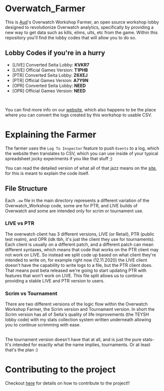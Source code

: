 # Overwatch_Farmer

This is [Aud](https://twitter.com/MrCoachAud)'s Overwatch Workshop Farmer, an open source workshop lobby designed to revolutionize Overwatch analytics, specifically by providing a new way to get data such as kills, elims, ults, etc from the game. Within this repository you'll find the lobby codes that will allow you to do so. 

## Lobby Codes if you're in a hurry
- [LIVE] Converted Seita Lobby: **KVKR7**
- [LIVE] Official Games Version: **T1PHB**
- [PTR] Converted Seita Lobby: **Z6XEJ**
- [PTR] Official Games Version: **A7Y9N**
- [OPR] Converted Seita Lobby: **NEED**
- [OPR] Official Games Version: **NEED**
<br>

You can find more info on our [website](https://pro-v2.lab.insights.gg), which also happens to be the place where you can convert the logs created by this workshop to usable CSV.

# Explaining the Farmer
The farmer uses the `Log To Inspector` feature to push `Events` to a log, which the website then translates to CSV, which you can use inside of your typical spreadsheet jocky experiments if you like that stuff ;) 

You can read the detailed version of what all of that jazz means on the [site](https://pro-v2.lab.insights.gg), for this is meant to explain the code itself.


## File Structure
Each `.ow` file in the main directory represents a different variation of the Overwatch_Workshop code, some are for PTR, and LIVE builds of Overwatch and some are intended only for scrim or tournament use. 

### LIVE vs PTR
The overwatch client has 3 different versions, LIVE (or Retail), PTR (public test realm), and OPR (idk tbh, it's just the client they use for tournaments). Each client is usually on a different patch, and a different patch can mean different syntaxes, which means that code that works on the PTR client may not work on LIVE. So instead we split code up based on what client they're intended to write on, for example right now (12.11.2020) the LIVE client doesn't have the capability to write logs to a file, but the PTR client does. That means post beta released we're going to start updating PTR with features that won't work on LIVE. This file split allows us to continue providing a stable LIVE and PTR version to users.

### Scrim vs Tournament
There are two different versions of the logic flow within the Overwatch Workshop Farmer, the Scrim version and Tournament version. In short the Scrim version has all of Seita's quality of life improvements (the TEYSH lobby code) with my stats collection system written underneath allowing you to continue scrimming with ease. 

<br>
The tournament version doesn't have that at all, and is just the pure stats- It's intended for exactly what the name implies, tournaments. Or at least that's the plan :)


# Contributing to the project
Checkout [here](https://github.com/AudIsCool/Overwatch_Farmer/blob/main/.github/CONTRIBUTING.md) for details on how to contribute to the project!!
